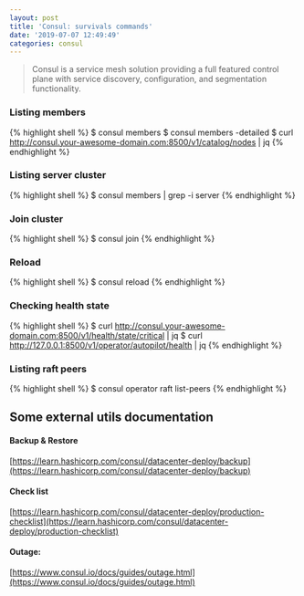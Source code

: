 ```yaml
---
layout: post
title: 'Consul: survivals commands'
date: '2019-07-07 12:49:49'
categories: consul
---
```


> Consul is a service mesh solution providing a full featured control plane with service discovery, configuration, and segmentation functionality.

### Listing members

{% highlight shell %}
$ consul members
$ consul members -detailed
$ curl http://consul.your-awesome-domain.com:8500/v1/catalog/nodes | jq
{% endhighlight %}

### Listing server cluster

{% highlight shell %}
$ consul members | grep -i server
{% endhighlight %}

### Join cluster

{% highlight shell %}
$ consul join <ip>
{% endhighlight %}

### Reload

{% highlight shell %}
$ consul reload
{% endhighlight %}

### Checking health state

{% highlight shell %}
$ curl http://consul.your-awesome-domain.com:8500/v1/health/state/critical | jq
$ curl http://127.0.0.1:8500/v1/operator/autopilot/health | jq
{% endhighlight %}

###  Listing raft peers

{% highlight shell %}
$ consul operator raft list-peers
{% endhighlight %}

## Some external utils documentation

#### Backup & Restore

[https://learn.hashicorp.com/consul/datacenter-deploy/backup](https://learn.hashicorp.com/consul/datacenter-deploy/backup)

#### Check list

[https://learn.hashicorp.com/consul/datacenter-deploy/production-checklist](https://learn.hashicorp.com/consul/datacenter-deploy/production-checklist)

#### Outage:

[https://www.consul.io/docs/guides/outage.html](https://www.consul.io/docs/guides/outage.html)

